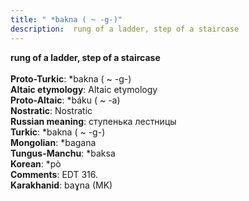 ```yaml
---
title: " *bakna ( ~ -g-)"
description:  rung of a ladder, step of a staircase
---
```

<strong> rung of a ladder, step of a staircase</strong><br><br>
<strong>Proto-Turkic</strong>:  *bakna ( ~ -g-)<br>
<strong>Altaic etymology</strong>:  Altaic etymology<br>
<strong> Proto-Altaic</strong>:  *báku ( ~ -a)<br>
<strong>Nostratic</strong>:  Nostratic<br>
<strong>Russian meaning</strong>:  ступенька лестницы<br>
<strong>Turkic</strong>:  *bakna ( ~ -g-)<br>
<strong>Mongolian</strong>:  *bagana<br>
<strong>Tungus-Manchu</strong>:  *baksa<br>
<strong>Korean</strong>:  *pò<br>
<strong>Comments</strong>:  EDT 316.<br>
<strong>Karakhanid</strong>:  baɣna (MK)<br>


